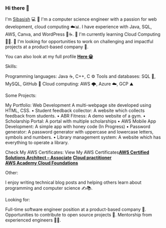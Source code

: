 ### Hi there 👋
 I'm <a href="https://linktr.ee/ansusibasish">Sibasish</a> 💻
👀 I'm a computer science engineer with a passion for web development, cloud computing ☁️📊. I have experience with Java, SQL, AWS, Canva, and WordPress 🐍☕.
🌱 I'm currently learning Cloud Computing 🤖🧠.
💞️ I'm looking for opportunities to work on challenging and impactful projects at a product-based company 🚀.

You can also look at my full profile <a href="https://sibasish784.github.io/sibasish/" target="_blank" rel="noopener noreferrer"><b>Here 😀</b></a>

Skills:

Programming languages: Java ☕️, C++, C ⚙️
Tools and databases: SQL 🐬, MySQL, GitHub 🐙
Cloud computing: AWS 🌩️, Azure ☁️, GCP ⛰️

Some Projects:

My Portfolio: Web Development A multi-webpage site developed using HTML, CSS.
• Student feedback collector: A website which collects feedback from students.
• ABR Fitness: A demo website of a gym.
• Scholarship Portal: A portal with multiple scholarships
• AWS Mobile App Development: A simple app with honey code (In Progress)
• Password generator: A password generator with uppercase and lowercase letters, symbols and numbers.
• Library management system: A website which has everything to operate a library.

Check My AWS Certificates:
View My AWS Certificates<a href="https://www.credly.com/badges/21d6fadf-56bf-4fa8-b348-508936075b23/public_url" target="_blank" rel="noopener noreferrer"><b>AWS Certified Solutions Architect – Associate</b></a>
    <a href="https://www.credly.com/badges/87a83926-24d9-4d27-9354-6913038555dd/public_url" target="_blank" rel="noopener noreferrer"><b>Cloud practitioner</b></a>  
    <a href="https://www.credly.com/badges/494c56cf-0396-4f3d-9638-f284adaf7967/" target="_blank" rel="noopener noreferrer"><b>AWS Academy Cloud Foundations</b></a>

Other:

I enjoy writing technical blog posts and helping others learn about programming and computer science ✍️📚.

Looking for:

Full-time software engineer position at a product-based company 🚀.
Opportunities to contribute to open source projects 🧩.
Mentorship from experienced engineers 👨‍🏫.
